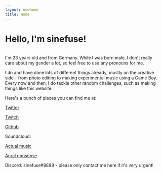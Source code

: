 ```yaml
---
layout: newhome
title: Home
---
```


# Hello, I'm sinefuse!

<br/>
I'm 23 years old and from Germany. While I was born male, I don't really care about my gender a lot, so feel free to use any pronouns for me.

I do and have done lots of different things already, mostly on the creative side - from photo editing to making experimental music using a Game Boy. Every now and then, I do tackle other random challenges, such as making things like this website.

Here's a bunch of places you can find me at:

[Twitter](https://twitter.com/sinefuse)

[Twitch](https://twitch.tv/sinefuse)

[Github](https://github.com/sinefuse)

Soundcloud:

[Actual music](https://soundcloud.com/sinewaveslicer)

[Aural nonsense](https://soundcloud.com/firnon)

Discord: sinefuse#8888 - please only contact me here if it's very urgent!
